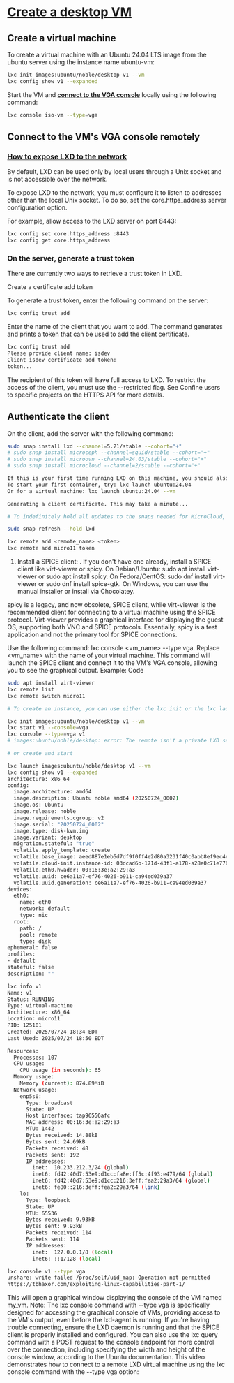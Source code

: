 # **[Create a desktop VM](https://documentation.ubuntu.com/lxd/latest/howto/instances_create/#create-a-vm-that-boots-from-an-iso)**

## Create a virtual machine

To create a virtual machine with an Ubuntu 24.04 LTS image from the ubuntu server using the instance name ubuntu-vm:

```bash
lxc init images:ubuntu/noble/desktop v1 --vm
lxc config show v1 --expanded
```

Start the VM and **[connect to the VGA console](https://documentation.ubuntu.com/lxd/latest/howto/instances_console/#instances-console)** locally using the following command:

```bash
lxc console iso-vm --type=vga
```

## Connect to the VM's VGA console remotely

### **[How to expose LXD to the network](https://documentation.ubuntu.com/lxd/latest/howto/server_expose/#server-expose)**

By default, LXD can be used only by local users through a Unix socket and is not accessible over the network.

To expose LXD to the network, you must configure it to listen to addresses other than the local Unix socket. To do so, set the core.https_address server configuration option.

For example, allow access to the LXD server on port 8443:

```bash
lxc config set core.https_address :8443
lxc config get core.https_address
```

### On the server, generate a trust token

There are currently two ways to retrieve a trust token in LXD.

Create a certificate add token

To generate a trust token, enter the following command on the server:

```bash
lxc config trust add
```

Enter the name of the client that you want to add. The command generates and prints a token that can be used to add the client certificate.

```bash
lxc config trust add
Please provide client name: isdev
Client isdev certificate add token:
token...
```

The recipient of this token will have full access to LXD. To restrict the access of the client, you must use the --restricted flag. See Confine users to specific projects on the HTTPS API for more details.

## Authenticate the client

On the client, add the server with the following command:

```bash
sudo snap install lxd --channel=5.21/stable --cohort="+"
# sudo snap install microceph --channel=squid/stable --cohort="+"
# sudo snap install microovn --channel=24.03/stable --cohort="+"
# sudo snap install microcloud --channel=2/stable --cohort="+"

If this is your first time running LXD on this machine, you should also run: lxd init
To start your first container, try: lxc launch ubuntu:24.04
Or for a virtual machine: lxc launch ubuntu:24.04 --vm

Generating a client certificate. This may take a minute...

# To indefinitely hold all updates to the snaps needed for MicroCloud, run:

sudo snap refresh --hold lxd

lxc remote add <remote_name> <token>
lxc remote add micro11 token
```

1. Install a SPICE client:
.
If you don't have one already, install a SPICE client like virt-viewer or spicy. On Debian/Ubuntu: sudo apt install virt-viewer or sudo apt install spicy. On Fedora/CentOS: sudo dnf install virt-viewer or sudo dnf install spice-gtk. On Windows, you can use the manual installer or install via Chocolatey.

spicy is a legacy, and now obsolete, SPICE client, while virt-viewer is the recommended client for connecting to a virtual machine using the SPICE protocol. Virt-viewer provides a graphical interface for displaying the guest OS, supporting both VNC and SPICE protocols. Essentially, spicy is a test application and not the primary tool for SPICE connections.

Use the following command: lxc console <vm_name> --type vga. Replace <vm_name> with the name of your virtual machine. This command will launch the SPICE client and connect it to the VM's VGA console, allowing you to see the graphical output.
Example:
Code

```bash
sudo apt install virt-viewer
lxc remote list
lxc remote switch micro11

# To create an instance, you can use either the lxc init or the lxc launch command. The lxc init command only creates the instance, while the lxc launch command creates and starts it.

lxc init images:ubuntu/noble/desktop v1 --vm
lxc start v1 --console=vga
lxc console --type=vga v1
# images:ubuntu/noble/desktop: error: The remote isn't a private LXD server

# or create and start

lxc launch images:ubuntu/noble/desktop v1 --vm
lxc config show v1 --expanded
architecture: x86_64
config:
  image.architecture: amd64
  image.description: Ubuntu noble amd64 (20250724_0002)
  image.os: Ubuntu
  image.release: noble
  image.requirements.cgroup: v2
  image.serial: "20250724_0002"
  image.type: disk-kvm.img
  image.variant: desktop
  migration.stateful: "true"
  volatile.apply_template: create
  volatile.base_image: aeed887e1eb5d7df9f0ff4e2d80a3231f40c0abb8ef9ec4e547b94c2be0c88ab
  volatile.cloud-init.instance-id: 03dcad6b-171d-43f1-a178-a28e0c71e776
  volatile.eth0.hwaddr: 00:16:3e:a2:29:a3
  volatile.uuid: ce6a11a7-ef76-4026-b911-ca94ed039a37
  volatile.uuid.generation: ce6a11a7-ef76-4026-b911-ca94ed039a37
devices:
  eth0:
    name: eth0
    network: default
    type: nic
  root:
    path: /
    pool: remote
    type: disk
ephemeral: false
profiles:
- default
stateful: false
description: ""

lxc info v1                                 
Name: v1
Status: RUNNING
Type: virtual-machine
Architecture: x86_64
Location: micro11
PID: 125101
Created: 2025/07/24 18:34 EDT
Last Used: 2025/07/24 18:50 EDT

Resources:
  Processes: 107
  CPU usage:
    CPU usage (in seconds): 65
  Memory usage:
    Memory (current): 874.89MiB
  Network usage:
    enp5s0:
      Type: broadcast
      State: UP
      Host interface: tap96556afc
      MAC address: 00:16:3e:a2:29:a3
      MTU: 1442
      Bytes received: 14.88kB
      Bytes sent: 24.69kB
      Packets received: 48
      Packets sent: 192
      IP addresses:
        inet:  10.233.212.3/24 (global)
        inet6: fd42:40d7:53e9:d1cc:fa8e:ff5c:4f93:e479/64 (global)
        inet6: fd42:40d7:53e9:d1cc:216:3eff:fea2:29a3/64 (global)
        inet6: fe80::216:3eff:fea2:29a3/64 (link)
    lo:
      Type: loopback
      State: UP
      MTU: 65536
      Bytes received: 9.93kB
      Bytes sent: 9.93kB
      Packets received: 114
      Packets sent: 114
      IP addresses:
        inet:  127.0.0.1/8 (local)
        inet6: ::1/128 (local)

lxc console v1 --type vga
unshare: write failed /proc/self/uid_map: Operation not permitted
https://tbhaxor.com/exploiting-linux-capabilities-part-1/
```

This will open a graphical window displaying the console of the VM named my_vm.
Note:
The lxc console command with --type vga is specifically designed for accessing the graphical console of VMs, providing access to the VM's output, even before the lxd-agent is running.
If you're having trouble connecting, ensure the LXD daemon is running and that the SPICE client is properly installed and configured.
You can also use the lxc query command with a POST request to the console endpoint for more control over the connection, including specifying the width and height of the console window, according to the Ubuntu documentation.
This video demonstrates how to connect to a remote LXD virtual machine using the lxc console command with the --type vga option:
